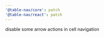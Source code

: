 ```yaml
---
'@table-nav/core': patch
'@table-nav/react': patch
---
```


disable some arrow actions in cell navigation

